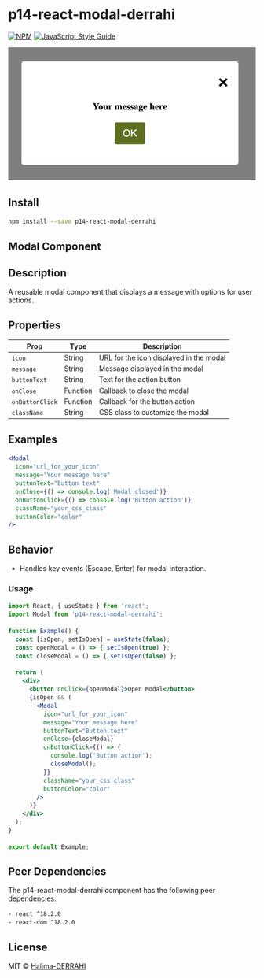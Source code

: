 # p14-react-modal-derrahi

[![NPM](https://img.shields.io/npm/v/p14-react-modal-derrahi.svg)](https://www.npmjs.com/package/p14-react-modal-derrahi) [![JavaScript Style Guide](https://img.shields.io/badge/code_style-standard-brightgreen.svg)](https://standardjs.com)

<p align="center">
  <img src="https://github.com/Halima-DERRAHI/p14-react-modal-derrahi/blob/main/exemple.png" alt="Modal Screenshot" />
</p>

## Install

```bash
npm install --save p14-react-modal-derrahi
```

## Modal Component
## Description
A reusable modal component that displays a message with options for user actions.

## Properties

| Prop              | Type        | Description                                 |
|-------------------|-------------|---------------------------------------------|
| `icon`            | String      | URL for the icon displayed in the modal     |
| `message`         | String      | Message displayed in the modal              |
| `buttonText`      | String      | Text for the action button                  |
| `onClose`         | Function    | Callback to close the modal                 |
| `onButtonClick`   | Function    | Callback for the button action              |
| `className`       | String      | CSS class to customize the modal            |

## Examples

```jsx
<Modal
  icon="url_for_your_icon"
  message="Your message here"
  buttonText="Button text"
  onClose={() => console.log('Modal closed')}
  onButtonClick={() => console.log('Button action')}
  className="your_css_class"
  buttonColor="color"
/>

```

## Behavior

- Handles key events (Escape, Enter) for modal interaction.

### Usage

```jsx
import React, { useState } from 'react';
import Modal from 'p14-react-modal-derrahi';

function Example() {
  const [isOpen, setIsOpen] = useState(false);
  const openModal = () => { setIsOpen(true) };
  const closeModal = () => { setIsOpen(false) };

  return (
    <div>
      <button onClick={openModal}>Open Modal</button>
      {isOpen && (
        <Modal
          icon="url_for_your_icon"
          message="Your message here"
          buttonText="Button text"
          onClose={closeModal}
          onButtonClick={() => {
            console.log('Button action');
            closeModal();
          }}
          className="your_css_class"
          buttonColor="color"
        />
      )}
    </div>
  );
}

export default Example;


```
## Peer Dependencies
The p14-react-modal-derrahi component has the following peer dependencies:

```bash
- react ^18.2.0
- react-dom ^18.2.0
```

## License

MIT © [Halima-DERRAHI](https://github.com/Halima-DERRAHI)
